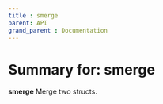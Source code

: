 ```yaml
---
title : smerge
parent: API
grand_parent : Documentation
---
```

# Summary for: **smerge**

**smerge** Merge two structs.

